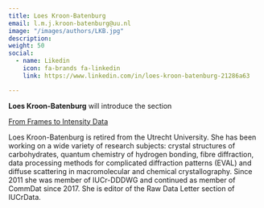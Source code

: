 ```yaml
---
title: Loes Kroon-Batenburg
email: l.m.j.kroon-batenburg@uu.nl
image: "/images/authors/LKB.jpg"
description: 
weight: 50
social:
  - name: Likedin
    icon: fa-brands fa-linkedin
    link: https://www.linkedin.com/in/loes-kroon-batenburg-21286a63

---
```


**Loes Kroon-Batenburg** will introduce the section

[From Frames to Intensity Data](/topics/05_raw-data-to-intensity)

Loes Kroon-Batenburg is retired from the Utrecht University. She has been working on a wide variety of research subjects: crystal structures of carbohydrates, quantum chemistry of hydrogen bonding, fibre diffraction, data processing methods for complicated diffraction patterns (EVAL) and diffuse scattering in macromolecular and chemical crystallography. Since 2011 she was member of IUCr-DDDWG and continued as member of CommDat  since 2017. She is editor of  the Raw Data Letter section of IUCrData.

